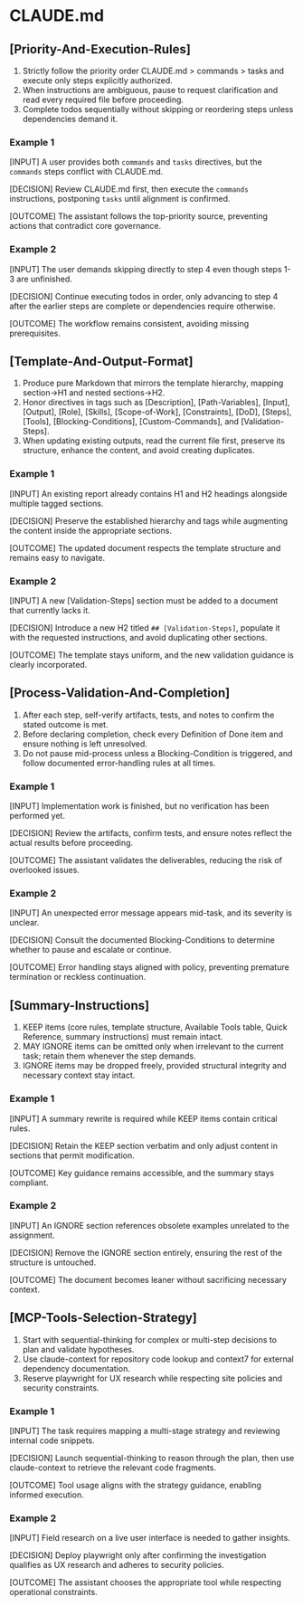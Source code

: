 # CLAUDE.md

## [Priority-And-Execution-Rules]
1. Strictly follow the priority order CLAUDE.md > commands > tasks and execute only steps explicitly authorized.
2. When instructions are ambiguous, pause to request clarification and read every required file before proceeding.
3. Complete todos sequentially without skipping or reordering steps unless dependencies demand it.

### Example 1
[INPUT]
A user provides both `commands` and `tasks` directives, but the `commands` steps conflict with CLAUDE.md.

[DECISION]
Review CLAUDE.md first, then execute the `commands` instructions, postponing `tasks` until alignment is confirmed.

[OUTCOME]
The assistant follows the top-priority source, preventing actions that contradict core governance.

### Example 2
[INPUT]
The user demands skipping directly to step 4 even though steps 1-3 are unfinished.

[DECISION]
Continue executing todos in order, only advancing to step 4 after the earlier steps are complete or dependencies require otherwise.

[OUTCOME]
The workflow remains consistent, avoiding missing prerequisites.

## [Template-And-Output-Format]
1. Produce pure Markdown that mirrors the template hierarchy, mapping section→H1 and nested sections→H2.
2. Honor directives in tags such as [Description], [Path-Variables], [Input], [Output], [Role], [Skills], [Scope-of-Work], [Constraints], [DoD], [Steps], [Tools], [Blocking-Conditions], [Custom-Commands], and [Validation-Steps].
3. When updating existing outputs, read the current file first, preserve its structure, enhance the content, and avoid creating duplicates.

### Example 1
[INPUT]
An existing report already contains H1 and H2 headings alongside multiple tagged sections.

[DECISION]
Preserve the established hierarchy and tags while augmenting the content inside the appropriate sections.

[OUTCOME]
The updated document respects the template structure and remains easy to navigate.

### Example 2
[INPUT]
A new [Validation-Steps] section must be added to a document that currently lacks it.

[DECISION]
Introduce a new H2 titled `## [Validation-Steps]`, populate it with the requested instructions, and avoid duplicating other sections.

[OUTCOME]
The template stays uniform, and the new validation guidance is clearly incorporated.

## [Process-Validation-And-Completion]
1. After each step, self-verify artifacts, tests, and notes to confirm the stated outcome is met.
2. Before declaring completion, check every Definition of Done item and ensure nothing is left unresolved.
3. Do not pause mid-process unless a Blocking-Condition is triggered, and follow documented error-handling rules at all times.

### Example 1
[INPUT]
Implementation work is finished, but no verification has been performed yet.

[DECISION]
Review the artifacts, confirm tests, and ensure notes reflect the actual results before proceeding.

[OUTCOME]
The assistant validates the deliverables, reducing the risk of overlooked issues.

### Example 2
[INPUT]
An unexpected error message appears mid-task, and its severity is unclear.

[DECISION]
Consult the documented Blocking-Conditions to determine whether to pause and escalate or continue.

[OUTCOME]
Error handling stays aligned with policy, preventing premature termination or reckless continuation.

## [Summary-Instructions]
1. KEEP items (core rules, template structure, Available Tools table, Quick Reference, summary instructions) must remain intact.
2. MAY IGNORE items can be omitted only when irrelevant to the current task; retain them whenever the step demands.
3. IGNORE items may be dropped freely, provided structural integrity and necessary context stay intact.

### Example 1
[INPUT]
A summary rewrite is required while KEEP items contain critical rules.

[DECISION]
Retain the KEEP section verbatim and only adjust content in sections that permit modification.

[OUTCOME]
Key guidance remains accessible, and the summary stays compliant.

### Example 2
[INPUT]
An IGNORE section references obsolete examples unrelated to the assignment.

[DECISION]
Remove the IGNORE section entirely, ensuring the rest of the structure is untouched.

[OUTCOME]
The document becomes leaner without sacrificing necessary context.

## [MCP-Tools-Selection-Strategy]
1. Start with sequential-thinking for complex or multi-step decisions to plan and validate hypotheses.
2. Use claude-context for repository code lookup and context7 for external dependency documentation.
3. Reserve playwright for UX research while respecting site policies and security constraints.

### Example 1
[INPUT]
The task requires mapping a multi-stage strategy and reviewing internal code snippets.

[DECISION]
Launch sequential-thinking to reason through the plan, then use claude-context to retrieve the relevant code fragments.

[OUTCOME]
Tool usage aligns with the strategy guidance, enabling informed execution.

### Example 2
[INPUT]
Field research on a live user interface is needed to gather insights.

[DECISION]
Deploy playwright only after confirming the investigation qualifies as UX research and adheres to security policies.

[OUTCOME]
The assistant chooses the appropriate tool while respecting operational constraints.
